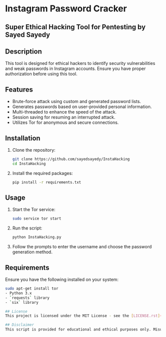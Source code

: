 # Instagram Password Cracker

## Super Ethical Hacking Tool for Pentesting by Sayed Sayedy

## Description
This tool is designed for ethical hackers to identify security vulnerabilities and weak passwords in Instagram accounts. Ensure you have proper authorization before using this tool.

## Features
- Brute-force attack using custom and generated password lists.
- Generates passwords based on user-provided personal information.
- Multi-threaded to enhance the speed of the attack.
- Session saving for resuming an interrupted attack.
- Utilizes Tor for anonymous and secure connections.

## Installation
1. Clone the repository:
    ```bash
    git clone https://github.com/sayedsayedy/InstaHacking
    cd InstaHacking
    ```

2. Install the required packages:
    ```bash
    pip install -r requirements.txt
    ```

## Usage
1. Start the Tor service:
    ```bash
    sudo service tor start
    ```

2. Run the script:
    ```bash
    python InstaHacking.py
    ```

2. Follow the prompts to enter the username and choose the password generation method.

## Requirements
Ensure you have the following installed on your system:

```bash
sudo apt-get install tor
- Python 3.x
- `requests` library
- `six` library

## License
This project is licensed under the MIT License - see the [LICENSE.rst](LICENSE.rst) file for details.

## Disclaimer
This script is provided for educational and ethical purposes only. Misuse of this script for unauthorized access to Instagram accounts is illegal and unethical. By using this script, you agree that Sayed Sayedy is not responsible for any illegal or unauthorized use. Use this tool responsibly and only on accounts for which you have explicit permission.